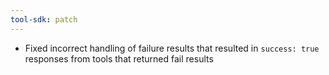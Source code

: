 ```yaml
---
tool-sdk: patch
---
```


- Fixed incorrect handling of failure results that resulted in `success: true` responses from tools that returned fail results
